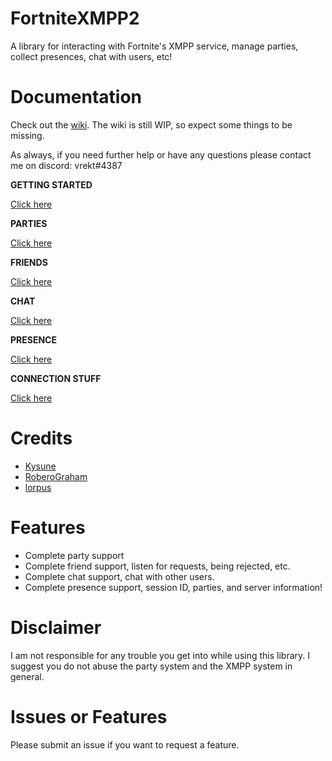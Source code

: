 # FortniteXMPP2
A library for interacting with Fortnite's XMPP service, manage parties, collect presences, chat with users, etc!

# Documentation
Check out the [wiki](https://github.com/Vrekt/FortniteXMPP2/wiki). The wiki is still WIP, so expect some things to be missing.

As always, if you need further help or have any questions please contact me on discord: vrekt#4387

**GETTING STARTED**

[Click here](https://github.com/Vrekt/FortniteXMPP2/wiki/Login-to-initialize-a-new-instance)

**PARTIES**

[Click here](https://github.com/Vrekt/FortniteXMPP2/wiki/All-about-parties)

**FRIENDS**

[Click here](https://github.com/Vrekt/FortniteXMPP2/wiki/How-to-listen-for-certain-friend-events)

**CHAT**

[Click here](https://github.com/Vrekt/FortniteXMPP2/wiki/How-to-listen-and-reply-to-messages)

**PRESENCE**

[Click here](https://github.com/Vrekt/FortniteXMPP2/wiki/Presence)

**CONNECTION STUFF**

[Click here](https://github.com/Vrekt/FortniteXMPP2/wiki/Roster-and-better-connection-handling)

# Credits
- [Kysune](https://github.com/SzymonLisowiec)
- [RoberoGraham](https://github.com/RobertoGraham/fortnite-2)
- [lorpus](https://github.com/lorpus)

# Features 
- Complete party support 
- Complete friend support, listen for requests, being rejected, etc.
- Complete chat support, chat with other users.
- Complete presence support, session ID, parties, and server information!

# Disclaimer
I am not responsible for any trouble you get into while using this library. I suggest you do not abuse the party system and the XMPP system in general.

# Issues or Features
Please submit an issue if you want to request a feature.

